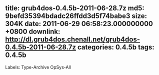 title: grub4dos-0.4.5b-2011-06-28.7z
md5: 9befd35394bdadc26ffdd3d5f74babe3
size: 304K
date: 2011-06-29 06:58:23.000000000 +0800
downlink: http://dl.grub4dos.chenall.net/grub4dos-0.4.5b-2011-06-28.7z
categories: 0.4.5b
tags: 0.4.5b
---

Labels: 
 Type-Archive
 OpSys-All